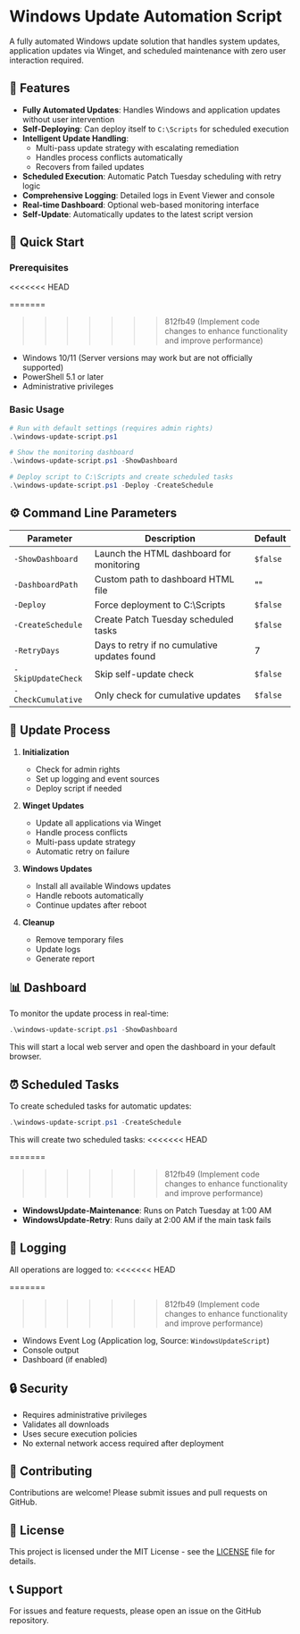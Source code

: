 # Windows Update Automation Script

A fully automated Windows update solution that handles system updates, application updates via Winget, and scheduled maintenance with zero user interaction required.

## 🌟 Features

- **Fully Automated Updates**: Handles Windows and application updates without user intervention
- **Self-Deploying**: Can deploy itself to `C:\Scripts` for scheduled execution
- **Intelligent Update Handling**:
  - Multi-pass update strategy with escalating remediation
  - Handles process conflicts automatically
  - Recovers from failed updates
- **Scheduled Execution**: Automatic Patch Tuesday scheduling with retry logic
- **Comprehensive Logging**: Detailed logs in Event Viewer and console
- **Real-time Dashboard**: Optional web-based monitoring interface
- **Self-Update**: Automatically updates to the latest script version

## 🚀 Quick Start

### Prerequisites
<<<<<<< HEAD

=======
>>>>>>> 812fb49 (Implement code changes to enhance functionality and improve performance)
- Windows 10/11 (Server versions may work but are not officially supported)
- PowerShell 5.1 or later
- Administrative privileges

### Basic Usage

```powershell
# Run with default settings (requires admin rights)
.\windows-update-script.ps1

# Show the monitoring dashboard
.\windows-update-script.ps1 -ShowDashboard

# Deploy script to C:\Scripts and create scheduled tasks
.\windows-update-script.ps1 -Deploy -CreateSchedule
```

## ⚙️ Command Line Parameters

| Parameter | Description | Default |
|-----------|-------------|---------|
| `-ShowDashboard` | Launch the HTML dashboard for monitoring | `$false` |
| `-DashboardPath` | Custom path to dashboard HTML file | "" |
| `-Deploy` | Force deployment to C:\Scripts | `$false` |
| `-CreateSchedule` | Create Patch Tuesday scheduled tasks | `$false` |
| `-RetryDays` | Days to retry if no cumulative updates found | 7 |
| `-SkipUpdateCheck` | Skip self-update check | `$false` |
| `-CheckCumulative` | Only check for cumulative updates | `$false` |

## 🔄 Update Process

1. **Initialization**
   - Check for admin rights
   - Set up logging and event sources
   - Deploy script if needed

2. **Winget Updates**
   - Update all applications via Winget
   - Handle process conflicts
   - Multi-pass update strategy
   - Automatic retry on failure

3. **Windows Updates**
   - Install all available Windows updates
   - Handle reboots automatically
   - Continue updates after reboot

4. **Cleanup**
   - Remove temporary files
   - Update logs
   - Generate report

## 📊 Dashboard

To monitor the update process in real-time:

```powershell
.\windows-update-script.ps1 -ShowDashboard
```

This will start a local web server and open the dashboard in your default browser.

## ⏰ Scheduled Tasks

To create scheduled tasks for automatic updates:

```powershell
.\windows-update-script.ps1 -CreateSchedule
```

This will create two scheduled tasks:
<<<<<<< HEAD

=======
>>>>>>> 812fb49 (Implement code changes to enhance functionality and improve performance)
- **WindowsUpdate-Maintenance**: Runs on Patch Tuesday at 1:00 AM
- **WindowsUpdate-Retry**: Runs daily at 2:00 AM if the main task fails

## 📝 Logging

All operations are logged to:
<<<<<<< HEAD

=======
>>>>>>> 812fb49 (Implement code changes to enhance functionality and improve performance)
- Windows Event Log (Application log, Source: `WindowsUpdateScript`)
- Console output
- Dashboard (if enabled)

## 🔒 Security

- Requires administrative privileges
- Validates all downloads
- Uses secure execution policies
- No external network access required after deployment

## 🤝 Contributing

Contributions are welcome! Please submit issues and pull requests on GitHub.

## 📜 License

This project is licensed under the MIT License - see the [LICENSE](LICENSE) file for details.

## 📞 Support

For issues and feature requests, please open an issue on the GitHub repository.
